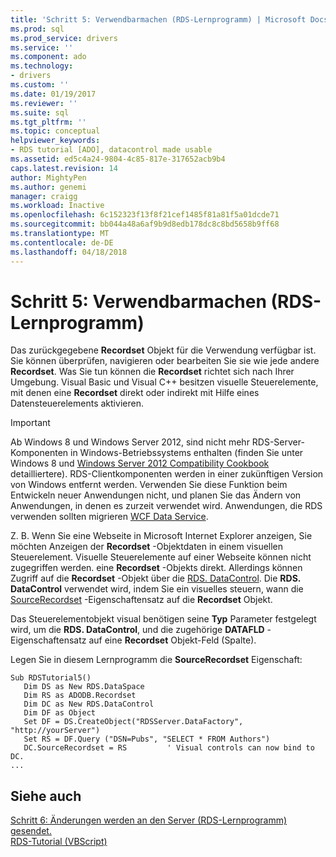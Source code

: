 ```yaml
---
title: 'Schritt 5: Verwendbarmachen (RDS-Lernprogramm) | Microsoft Docs'
ms.prod: sql
ms.prod_service: drivers
ms.service: ''
ms.component: ado
ms.technology:
- drivers
ms.custom: ''
ms.date: 01/19/2017
ms.reviewer: ''
ms.suite: sql
ms.tgt_pltfrm: ''
ms.topic: conceptual
helpviewer_keywords:
- RDS tutorial [ADO], datacontrol made usable
ms.assetid: ed5c4a24-9804-4c85-817e-317652acb9b4
caps.latest.revision: 14
author: MightyPen
ms.author: genemi
manager: craigg
ms.workload: Inactive
ms.openlocfilehash: 6c152323f13f8f21cef1485f81a81f5a01dcde71
ms.sourcegitcommit: bb044a48a6af9b9d8edb178dc8c8bd5658b9ff68
ms.translationtype: MT
ms.contentlocale: de-DE
ms.lasthandoff: 04/18/2018
---
```

# <a name="step-5-datacontrol-is-made-usable-rds-tutorial"></a>Schritt 5: Verwendbarmachen (RDS-Lernprogramm)
Das zurückgegebene **Recordset** Objekt für die Verwendung verfügbar ist. Sie können überprüfen, navigieren oder bearbeiten Sie sie wie jede andere **Recordset**. Was Sie tun können die **Recordset** richtet sich nach Ihrer Umgebung. Visual Basic und Visual C++ besitzen visuelle Steuerelemente, mit denen eine **Recordset** direkt oder indirekt mit Hilfe eines Datensteuerelements aktivieren.  
  
> [!IMPORTANT]
>  Ab Windows 8 und Windows Server 2012, sind nicht mehr RDS-Server-Komponenten in Windows-Betriebssystems enthalten (finden Sie unter Windows 8 und [Windows Server 2012 Compatibility Cookbook](https://www.microsoft.com/en-us/download/details.aspx?id=27416) detailliertere). RDS-Clientkomponenten werden in einer zukünftigen Version von Windows entfernt werden. Verwenden Sie diese Funktion beim Entwickeln neuer Anwendungen nicht, und planen Sie das Ändern von Anwendungen, in denen es zurzeit verwendet wird. Anwendungen, die RDS verwenden sollten migrieren [WCF Data Service](http://go.microsoft.com/fwlink/?LinkId=199565).  
  
 Z. B. Wenn Sie eine Webseite in Microsoft Internet Explorer anzeigen, Sie möchten Anzeigen der **Recordset** -Objektdaten in einem visuellen Steuerelement. Visuelle Steuerelemente auf einer Webseite können nicht zugegriffen werden. eine **Recordset** -Objekts direkt. Allerdings können Zugriff auf die **Recordset** -Objekt über die [RDS. DataControl](../../../ado/reference/rds-api/datacontrol-object-rds.md). Die **RDS. DataControl** verwendet wird, indem Sie ein visuelles steuern, wann die [SourceRecordset](../../../ado/reference/rds-api/recordset-sourcerecordset-properties-rds.md) -Eigenschaftensatz auf die **Recordset** Objekt.  
  
 Das Steuerelementobjekt visual benötigen seine **Typ** Parameter festgelegt wird, um die **RDS. DataControl**, und die zugehörige **DATAFLD** -Eigenschaftensatz auf eine **Recordset** Objekt-Feld (Spalte).  
  
 Legen Sie in diesem Lernprogramm die **SourceRecordset** Eigenschaft:  
  
```  
Sub RDSTutorial5()  
   Dim DS as New RDS.DataSpace  
   Dim RS as ADODB.Recordset  
   Dim DC as New RDS.DataControl  
   Dim DF as Object  
   Set DF = DS.CreateObject("RDSServer.DataFactory", "http://yourServer")  
   Set RS = DF.Query ("DSN=Pubs", "SELECT * FROM Authors")  
   DC.SourceRecordset = RS         ' Visual controls can now bind to DC.  
...  
```  
  
## <a name="see-also"></a>Siehe auch  
 [Schritt 6: Änderungen werden an den Server (RDS-Lernprogramm) gesendet.](../../../ado/guide/remote-data-service/step-6-changes-are-sent-to-the-server-rds-tutorial.md)   
 [RDS-Tutorial (VBScript)](../../../ado/guide/remote-data-service/rds-tutorial-vbscript.md)   
